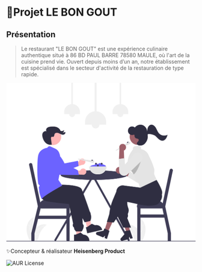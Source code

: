 # 🚀Projet LE BON GOUT
## Présentation
>Le restaurant "LE BON GOUT" est une expérience culinaire authentique situé à 86 BD PAUL BARRE 78580 MAULE, où l'art de la cuisine prend vie.
Ouvert depuis moins d’un an, notre établissement est spécialisé dans le secteur d'activité de la restauration de type rapide.


![cover](./asset/cover.svg)

✨Concepteur &amp; réalisateur **Heisenberg Product**

![AUR License](https://img.shields.io/aur/license/c)
